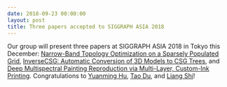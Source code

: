 ```yaml
---
date: 2018-09-23 00:00:00
layout: post
title: Three papers accepted to SIGGRAPH ASIA 2018
---
```


Our group will present three papers at SIGGRAPH ASIA 2018 in Tokyo this December: [Narrow-Band Topology Optimization on a Sparsely Populated Grid](narrow-band-topology-optimization-sparsely-populated-grid.html), [InverseCSG: Automatic Conversion of 3D Models to CSG Trees](inversecsg-automatic-conversion-3d-models-csg-trees.html), and [Deep Multispectral Painting Reproduction via Multi-Layer, Custom-Ink Printing](deep-multispectral-painting-reproduction-multi-layer-custom-ink-printing.html). Congratulations to [Yuanming Hu](http://taichi.graphics/me/), [Tao Du](https://people.csail.mit.edu/taodu/), and [Liang Shi](http://people.csail.mit.edu/liangs/)!